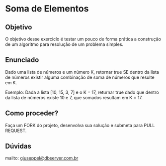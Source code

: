 # Soma de Elementos

## Objetivo

O objetivo desse exercicío é testar um pouco de forma prática a construção de um algoritmo para resolução de um problema simples.

## Enunciado

Dado uma lista de números e um número K, retornar true SE dentro da lista de números existir alguma combinação de soma de números que resulte em K.

Exemplo: Dada a lista [10, 15, 3, 7] e o K = 17, returnar true dado que dentro da lista de números existe 10 e 7, que somados resultam em K = 17.

## Como proceder?

Faça um FORK do projeto, desenvolva sua solução e submeta para PULL REQUEST.

## Dúvidas

mailto: giuseppel@dbserver.com.br
